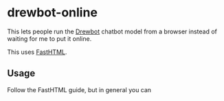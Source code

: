 # drewbot-online

This lets people run the [Drewbot](https://recordcrash.substack.com/p/golemizing-the-nachlass-friend-chatbot) chatbot model from a browser instead of waiting for me to put it online.

This uses [FastHTML](https://github.com/AnswerDotAI/fasthtml).

## Usage

Follow the FastHTML guide, but in general you can 
